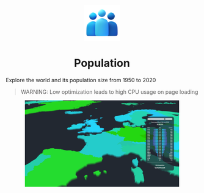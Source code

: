 <p align="center"><img src="assets/icon.png" width="94px" height="94px" alt="Logo" /></p>
<h1 align="center"><b>Population</b></h1>
Explore the world and its population size from 1950 to 2020
<br />

> WARNING: Low optimization leads to high CPU usage on page loading
<p align="center">
  <img src="assets/view.png" width="80%" />
</p>
